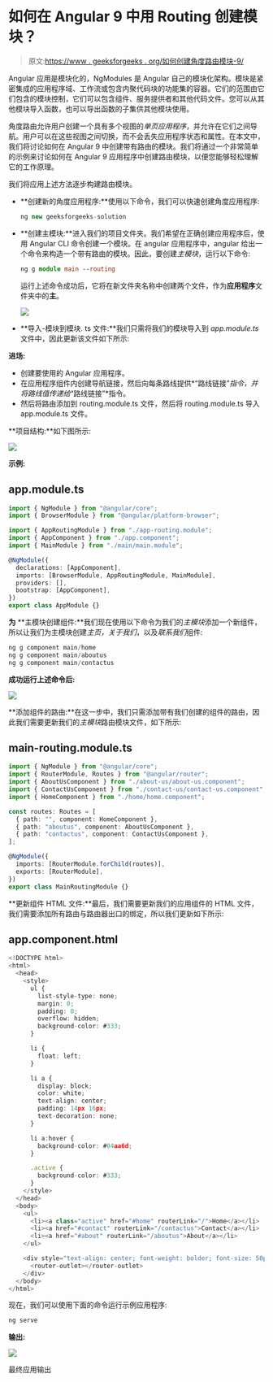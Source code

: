# 如何在 Angular 9 中用 Routing 创建模块？

> 原文:[https://www . geeksforgeeks . org/如何创建角度路由模块-9/](https://www.geeksforgeeks.org/how-to-create-module-with-routing-in-angular-9/)

Angular 应用是模块化的，NgModules 是 Angular 自己的模块化架构。模块是紧密集成的应用程序域、工作流或包含内聚代码块的功能集的容器。它们的范围由它们包含的模块控制，它们可以包含组件、服务提供者和其他代码文件。您可以从其他模块导入函数，也可以导出函数的子集供其他模块使用。

角度路由允许用户创建一个具有多个视图的*单页应用程序*，并允许在它们之间导航。用户可以在这些视图之间切换，而不会丢失应用程序状态和属性。在本文中，我们将讨论如何在 Angular 9 中创建带有路由的模块。我们将通过一个非常简单的示例来讨论如何在 Angular 9 应用程序中创建路由模块，以便您能够轻松理解它的工作原理。

我们将应用上述方法逐步构建路由模块。

*   **创建新的角度应用程序:**使用以下命令，我们可以快速创建角度应用程序:

    ```ts
    ng new geeksforgeeks-solution
    ```

*   **创建主模块:**进入我们的项目文件夹。我们希望在正确创建应用程序后，使用 Angular CLI 命令创建一个模块。在 angular 应用程序中，angular 给出一个命令来构造一个带有路由的模块。因此，要创建*主模块*，运行以下命令:

    ```ts
    ng g module main --routing
    ```

    运行上述命令成功后，它将在新文件夹名称中创建两个文件，作为**应用程序**文件夹中的**主**。

    ![](img/f33420031f231880dc7df372254de687.png)

*   **导入-模块到模块. ts 文件:**我们只需将我们的模块导入到 *app.module.ts* 文件中，因此更新该文件如下所示:

**进场:**

*   创建要使用的 Angular 应用程序。
*   在应用程序组件内创建导航链接，然后向每条路线提供*“路线链接”*指令，并将路线值传递给*“路线链接”*指令。
*   然后将路由添加到 routing.module.ts 文件，然后将 routing.module.ts 导入 app.module.ts 文件。

**项目结构:**如下图所示:

![](img/c5a71cc745e2dd1fdaab2c17e4d46c16.png)

**示例:**

## app.module.ts

```ts
import { NgModule } from "@angular/core";
import { BrowserModule } from "@angular/platform-browser";

import { AppRoutingModule } from "./app-routing.module";
import { AppComponent } from "./app.component";
import { MainModule } from "./main/main.module";

@NgModule({
  declarations: [AppComponent],
  imports: [BrowserModule, AppRoutingModule, MainModule],
  providers: [],
  bootstrap: [AppComponent],
})
export class AppModule {}
```

**为** **主模块创建组件:**我们现在使用以下命令为我们的*主模块*添加一个新组件，所以让我们为主模块创建*主页，关于我们*，以及*联系我们*组件:

```ts
ng g component main/home
ng g component main/aboutus
ng g component main/contactus
```

**成功运行上述命令后:**

![](img/de72fb2b0eb8fd9413f75184c2e67df3.png)

**添加组件的路由:**在这一步中，我们只需添加带有我们创建的组件的路由，因此我们需要更新我们的*主模块*路由模块文件，如下所示:

## main-routing.module.ts

```ts
import { NgModule } from "@angular/core";
import { RouterModule, Routes } from "@angular/router";
import { AboutUsComponent } from "./about-us/about-us.component";
import { ContactUsComponent } from "./contact-us/contact-us.component";
import { HomeComponent } from "./home/home.component";

const routes: Routes = [
  { path: "", component: HomeComponent },
  { path: "aboutus", component: AboutUsComponent },
  { path: "contactus", component: ContactUsComponent },
];

@NgModule({
  imports: [RouterModule.forChild(routes)],
  exports: [RouterModule],
})
export class MainRoutingModule {}
```

**更新组件 HTML 文件:**最后，我们需要更新我们的应用组件的 HTML 文件，我们需要添加所有路由与路由器出口的绑定，所以我们更新如下所示:

## app.component.html

```ts
<!DOCTYPE html>
<html>
  <head>
    <style>
      ul {
        list-style-type: none;
        margin: 0;
        padding: 0;
        overflow: hidden;
        background-color: #333;
      }

      li {
        float: left;
      }

      li a {
        display: block;
        color: white;
        text-align: center;
        padding: 14px 16px;
        text-decoration: none;
      }

      li a:hover {
        background-color: #04aa6d;
      }

      .active {
        background-color: #333;
      }
    </style>
  </head>
  <body>
    <ul>
      <li><a class="active" href="#home" routerLink="/">Home</a></li>
      <li><a href="#contact" routerLink="/contactus">Contact</a></li>
      <li><a href="#about" routerLink="/aboutus">About</a></li>
    </ul>

    <div style="text-align: center; font-weight: bolder; font-size: 50px">
      <router-outlet></router-outlet>
    </div>
  </body>
</html>
```

现在，我们可以使用下面的命令运行示例应用程序:

```ts
ng serve
```

**输出:**

![](img/191154baa0bebb56b2bdcecd1d9c06fc.png)

最终应用输出